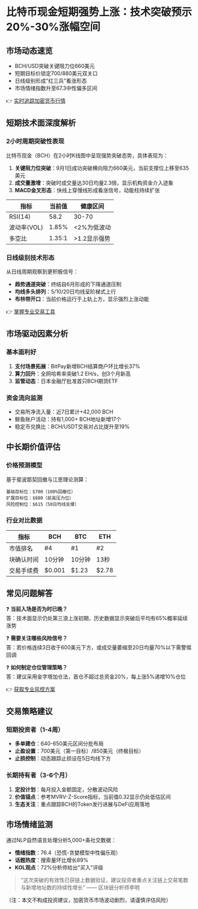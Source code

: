 # 比特币现金短期强势上涨：技术突破预示20%-30%涨幅空间

## 市场动态速览
- BCH/USD突破关键阻力位660美元
- 短期目标价锁定700/880美元双关口
- 日线级别形成"红三兵"看涨形态
- 市场情绪指数升至67.3中性偏多区间

👉 [实时追踪加密货币行情](https://bit.ly/okx_welcome)

## 短期技术面深度解析
### 2小时周期突破性表现
比特币现金（BCH）在2小时K线图中呈现强势突破态势，具体表现为：
1. **关键阻力位突破**：9月1日成功突破横向阻力660美元，当前支撑位上移至635美元
2. **成交量激增**：突破时成交量达30日均量2.3倍，显示机构资金介入迹象
3. **MACD金叉形态**：快线上穿慢线形成看涨信号，动能柱持续扩张

| 指标        | 当前值   | 健康区间     |
|-------------|----------|--------------|
| RSI(14)     | 58.2     | 30-70        |
| 波动率(VOL) | 1.85%    | <2%为低波动  |
| 多空比      | 1.35:1   | >1.2显示强势 |

### 日线级别技术形态
从日线周期观察到更积极信号：
- **趋势通道突破**：终结自6月形成的下降通道压制
- **均线多头排列**：5/10/20日均线呈阶梯式上行
- **布林带开口**：当前价格运行于上轨上方，显示强烈上涨动能

👉 [掌握专业交易工具](https://bit.ly/okx_welcome)

## 市场驱动因素分析
### 基本面利好
1. **支付场景拓展**：BitPay新增BCH结算商户环比增长37%
2. **算力回升**：全网哈希率突破1.2 EH/s，创3个月新高
3. **监管动态**：日本金融厅批准首只BCH期货ETF

### 资金流向监测
- 交易所净流入量：近7日累计+42,000 BCH
- 鲸鱼账户活动：持有1,000+ BCH地址新增17个
- 稳定币兑换比：BCH/USDT交易对占比提升至19%

## 中长期价值评估
### 价格预测模型
基于斐波那契回撤与江恩理论测算：
```
基础目标位：$700（100%回撤位）
扩展目标位：$880（前高压力位）
风险控制位：$615（50日均线支撑）
```

### 行业对比数据
| 指标        | BCH     | BTC     | ETH     |
|-------------|---------|---------|---------|
| 市值排名    | #4      | #1      | #2      |
| 块确认时间  | 10分钟  | 10分钟  | 13秒    |
| 交易手续费  | $0.001  | $1.23   | $2.78   |

## 常见问题解答
❓ **当前入场是否为时已晚？**  
答：技术面显示仍处第三浪上涨初期，历史数据显示突破后平均有65%概率延续涨势

❓ **需要关注哪些风险信号？**  
答：若价格连续3日收于600美元下方，或成交量萎缩至20日均量70%以下需警惕回调

❓ **如何制定仓位管理策略？**  
答：建议采用金字塔加仓法，首仓不超过总资金20%，每上涨5%递增10%仓位

👉 [获取专业风控方案](https://bit.ly/okx_welcome)

## 交易策略建议
### 短期投资者（1-4周）
- **多单建仓**：640-650美元区间分批布局
- **止盈设置**：700美元（第一目标）/850美元（终极目标）
- **止损控制**：动态跟踪止损设在5日均线下方

### 长期持有者（3-6个月）
1. **定投计划**：每月投入金额固定，分散波动风险
2. **价值锚点**：参考MVRV-Z-Score指标，当前值0.32显示仍处低估区间
3. **生态关注**：重点跟踪BCH的Token发行进展与DeFi应用落地

## 市场情绪监测
通过NLP自然语言处理分析5,000+条社交数据：
- **情绪指数**：76.4（恐慌-贪婪模型中性偏乐观）
- **话题热度**：搜索量环比增长89%
- **KOL观点**：72%分析师给出"买入"评级

> "这次突破的有效性已获链上数据验证，建议投资者重点关注链上交易笔数与新增地址数的持续性增长" —— 区块链分析师李明

（注：本文不构成投资建议，加密货币市场波动剧烈，请谨慎评估风险）